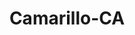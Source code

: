 ---
title: Camarillo-CA
slug: camarillo-ca
f_state:
- cms/state/california.md
f_locations:
- cms/payday-loan/check-cashing-camarillo-10804.md
- cms/payday-loan/check-cashing-camarillo-10805.md
- cms/payday-loan/check-into-cash-11606.md
- cms/payday-loan/check-into-cash-of-california-13281.md
- cms/payday-loan/service-annex-26321.md
updated-on: '2024-05-30T13:41:28.615Z'
created-on: '2024-05-30T13:41:28.615Z'
published-on: '2024-05-30T13:54:32.469Z'
f_city: Camarillo
layout: '[city].html'
tags: city
---